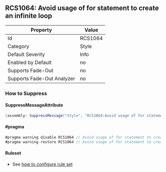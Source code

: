 ## RCS1064: Avoid usage of for statement to create an infinite loop

Property | Value
--- | --- 
Id | RCS1064
Category | Style
Default Severity | Info
Enabled by Default | no
Supports Fade-Out | no
Supports Fade-Out Analyzer | no

### How to Suppress

#### SuppressMessageAttribute

```csharp
[assembly: SuppressMessage("Style", "RCS1064:Avoid usage of for statement to create an infinite loop.", Justification = "<Pending>")]
```

#### \#pragma

```csharp
#pragma warning disable RCS1064 // Avoid usage of for statement to create an infinite loop.
#pragma warning restore RCS1064 // Avoid usage of for statement to create an infinite loop.
```

#### Ruleset

* See [how to configure rule set](../HowToConfigureAnalyzers.md)
